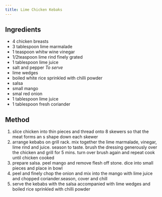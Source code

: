 ```yaml
---
title: Lime Chicken Kebaks
---
```


## Ingredients

-   4 chicken breasts
-   3 tablespoon lime marmalade
-   1 teaspoon whitw wine vinegar
-   1/2teaspoon lime rind finely grated
-   1 tablespoon lime juice
-   salt and pepper *To serve*
-   lime wedges
-   boiled white rice sprinkled with chilli powder
-   salsa
-   small mango
-   smal red onion
-   1 tablespoon lime juice
-   1 tablespoon fresh coriander

## Method

1.  slice chicken into thin pieces and thread onto 8 skewers so that the meat forms an s shape down each skewer
2.  arrange kebabs on grill rack. mix together the lime marmalade, vinegar, lime rind and juice. season to taste. brush the dressing generously over the chicken and grill for 5 mins. turn over brush again and repeat cook until chicken cooked
3.  prepare salsa. peel mango and remove flesh off stone. dice into small pieces and place in bowl
4.  peel and finely chop the onion and mix into the mango with lime juice and chopped coriander.season, cover and chill
5.  serve the kebabs with the salsa accompanied with lime wedges and boiled rice sprinkled with chilli powder
